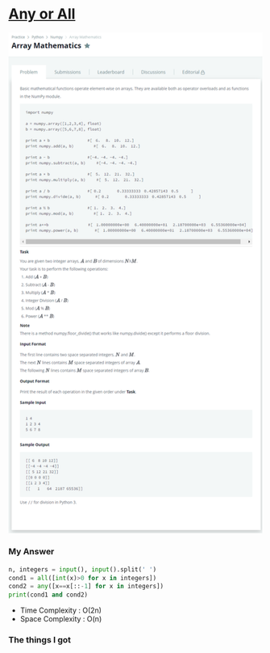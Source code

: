 # [Any or All](https://www.hackerrank.com/challenges/any-or-all/problem)

![image](Problem.png)



### My Answer

```python
n, integers = input(), input().split(' ')
cond1 = all([int(x)>0 for x in integers])
cond2 = any([x==x[::-1] for x in integers])
print(cond1 and cond2)
```

* Time Complexity : O(2n)
* Space Complexity : O(n)



### The things I got
